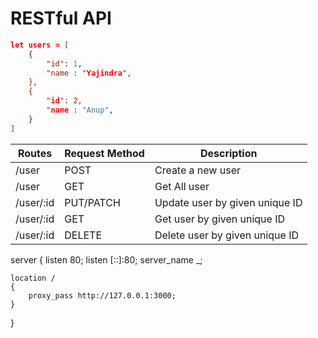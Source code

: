 # RESTful API

```json
let users = [
    {
        "id": 1,
        "name : "Yajindra",
    },
    {
        "id": 2,
        "name : "Anup",
    }
]
```

|Routes                |       Request Method         |          Description|
| -----------          | -----------                  | --------            |
| /user                |        POST                  |   Create a new user |
| /user                |        GET                   |   Get All user       |
| /user/:id            |        PUT/PATCH             |   Update user by given unique ID       |
| /user/:id            |        GET                   |   Get user by given unique ID       |
| /user/:id            |        DELETE                |   Delete user by given unique ID       |


server
{
    listen 80;
    listen [::]:80;
    server_name _;

    location /
    {
        proxy_pass http://127.0.0.1:3000;
    }
}